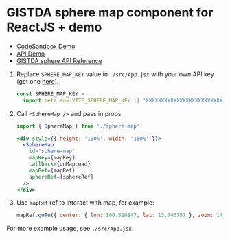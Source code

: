 # GISTDA sphere map component for ReactJS + demo

- [CodeSandbox Demo](https://codesandbox.io/p/github/dulapahv/gistda-sphere-reactjs/main)
- [API Demo](https://sphere.gistda.or.th/docs/js/createmap/)
- [GISTDA sphere API Reference](https://api.sphere.gistda.or.th/map/doc.html)

1. Replace `SPHERE_MAP_KEY` value in `./src/App.jsx` with your own API key (get one [here](https://sphere.gistda.or.th/)).

    ```jsx
    const SPHERE_MAP_KEY =
      import.meta.env.VITE_SPHERE_MAP_KEY || 'XXXXXXXXXXXXXXXXXXXXXXXXXXXXXXXX';
    ```

2. Call `<SphereMap />` and pass in props.

    ```jsx
    import { SphereMap } from './sphere-map';

    <div style={{ height: '100%', width: '100%' }}>
      <SphereMap
        id='sphere-map'
        mapKey={mapKey}
        callback={onMapLoad}
        mapRef={mapRef}
        sphereRef={sphereRef}
      />
    </div>
    ```

3. Use `mapRef` ref to interact with map, for example:

    ```jsx
    mapRef.goTo({ center: { lon: 100.510847, lat: 13.743757 }, zoom: 14 });
    ```

For more example usage, see `./src/App.jsx`.
